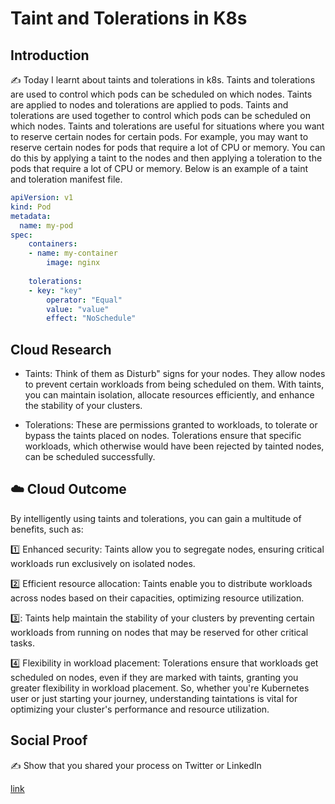 # Taint and Tolerations in K8s

## Introduction

✍️ Today I learnt about taints and tolerations in k8s. Taints and tolerations are used to control which pods can be scheduled on which nodes. Taints are applied to nodes and tolerations are applied to pods. Taints and tolerations are used together to control which pods can be scheduled on which nodes. Taints and tolerations are useful for situations where you want to reserve certain nodes for certain pods. For example, you may want to reserve certain nodes for pods that require a lot of CPU or memory. You can do this by applying a taint to the nodes and then applying a toleration to the pods that require a lot of CPU or memory. Below is an example of a taint and toleration manifest file.

```yaml
apiVersion: v1
kind: Pod
metadata:
  name: my-pod
spec:
    containers:
    - name: my-container
        image: nginx
    
    tolerations:
    - key: "key"
        operator: "Equal"
        value: "value"
        effect: "NoSchedule"
```

## Cloud Research

- Taints: Think of them as Disturb" signs for your nodes. They allow nodes to prevent certain workloads from being scheduled on them. With taints, you can maintain isolation, allocate resources efficiently, and enhance the stability of your clusters. 

- Tolerations: These are permissions granted to workloads, to tolerate or bypass the taints placed on nodes. Tolerations ensure that specific workloads, which otherwise would have been rejected by tainted nodes, can be scheduled successfully.

## ☁️ Cloud Outcome

By intelligently using taints and tolerations, you can gain a multitude of benefits, such as:

1️⃣ Enhanced security: Taints allow you to segregate nodes, ensuring critical workloads run exclusively on isolated nodes. 

2️⃣ Efficient resource allocation: Taints enable you to distribute workloads across nodes based on their capacities, optimizing resource utilization. 

3️⃣: Taints help maintain the stability of your clusters by preventing certain workloads from running on nodes that may be reserved for other critical tasks. 

4️⃣ Flexibility in workload placement: Tolerations ensure that workloads get scheduled on nodes, even if they are marked with taints, granting you greater flexibility in workload placement. So, whether you're Kubernetes user or just starting your journey, understanding taintations is vital for optimizing your cluster's performance and resource utilization. 

## Social Proof

✍️ Show that you shared your process on Twitter or LinkedIn

[link](https://www.linkedin.com/feed/update/urn:li:share:7092186668912316416/)